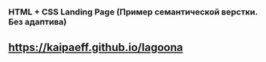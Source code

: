 ### HTML + CSS Landing Page (Пример семантической верстки. Без адаптива)
## https://kaipaeff.github.io/lagoona
